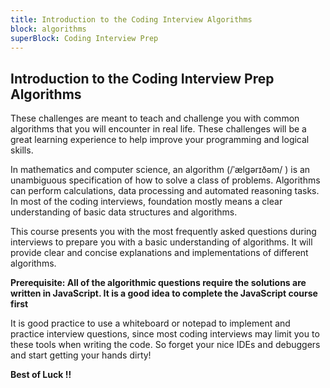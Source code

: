 ```yaml
---
title: Introduction to the Coding Interview Algorithms
block: algorithms
superBlock: Coding Interview Prep
---
```


## Introduction to the Coding Interview Prep Algorithms

These challenges are meant to teach and challenge you with common algorithms that you will encounter in real life. These challenges will be a great learning experience to help improve your programming and logical skills.

In mathematics and computer science, an algorithm (/ˈælɡərɪðəm/ ) is an unambiguous specification of how to solve a class of problems. Algorithms can perform calculations, data processing and automated reasoning tasks.
In most of the coding interviews, foundation mostly means a clear understanding of basic data structures and algorithms.

This course presents you with the most frequently asked questions during interviews to prepare you with a basic understanding of algorithms.
It will provide clear and concise explanations and implementations of different algorithms.

**Prerequisite: All of the algorithmic questions require the solutions are written in JavaScript. It is a good idea to complete the JavaScript course first**

It is good practice to use a whiteboard or notepad to implement and practice interview questions, since most coding interviews may limit you to these tools when writing the code. So forget your nice IDEs and debuggers and start getting your hands dirty!

**Best of Luck !!**
